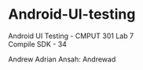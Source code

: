 # Android-UI-testing
Android UI Testing - CMPUT 301 Lab 7   
Compile SDK - 34 <br/>

Andrew Adrian Ansah: Andrewad

